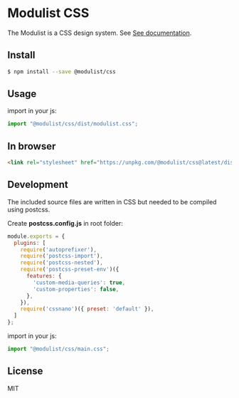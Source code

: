 # Modulist CSS

The Modulist is a CSS design system. See [See documentation](https://simplystack.github.io/modulist-css/).


## Install
```sh
$ npm install --save @modulist/css
```

## Usage
import in your js:
```js
import "@modulist/css/dist/modulist.css";
```

## In browser
```html
<link rel="stylesheet" href="https://unpkg.com/@modulist/css@latest/dist/modulist.css">
```

## Development
The included source files are written in CSS but needed to be compiled using postcss. 

Create **postcss.config.js** in root folder:
```javascript
module.exports = {
  plugins: [
    require('autoprefixer'),
    require('postcss-import'),
    require('postcss-nested'),
    require('postcss-preset-env')({
      features: {
        'custom-media-queries': true,
        'custom-properties': false,
      },
    }),
    require('cssnano')({ preset: 'default' }),
  ]
};
```

import in your js:
```js
import "@modulist/css/main.css";
```

## License
MIT
